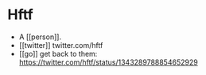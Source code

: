 # Hftf

- A [[person]].
- [[twitter]] twitter.com/hftf
- [[go]] get back to them: https://twitter.com/hftf/status/1343289788854652929


